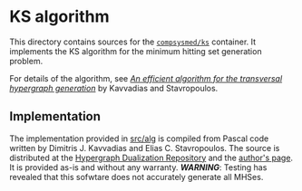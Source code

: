 # KS algorithm
This directory contains sources for the [`compsysmed/ks`](//hub.docker.com/r/compsysmed/ks) container.
It implements the KS algorithm for the minimum hitting set generation problem.

For details of the algorithm, see [_An efficient algorithm for the transversal hypergraph generation_](//doi.org/10.7155/jgaa.00107) by Kavvadias and Stavropoulos.

## Implementation
The implementation provided in [src/alg](src/alg) is compiled from Pascal code written by Dimitris J. Kavvadias and Elias C. Stavropoulos.
The source is distributed at the [Hypergraph Dualization Repository](//research.nii.ac.jp/~uno/dualization.html) and the [author's page](//lca.ceid.upatras.gr/~estavrop/transversal/).
It is provided as-is and without any warranty.
***WARNING***: Testing has revealed that this sofwtare does not accurately generate all MHSes.
